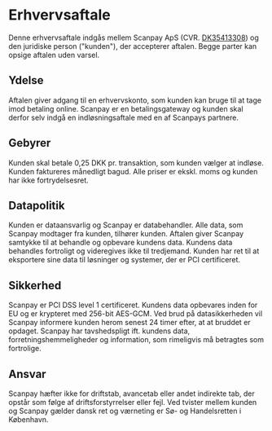 # Erhvervsaftale
Denne erhvervsaftale indgås mellem Scanpay ApS (CVR.
[DK35413308](https://datacvr.virk.dk/data/visenhed?enhedstype=virksomhed&id=35413308&soeg=35413308)) og den juridiske person ("kunden"), der accepterer aftalen. Begge parter kan opsige aftalen uden varsel.

## Ydelse
Aftalen giver adgang til en erhvervskonto, som kunden kan bruge til at tage imod betaling online. Scanpay er en betalingsgateway og kunden skal derfor selv indgå en indløsningsaftale med en af Scanpays partnere.

## Gebyrer
Kunden skal betale 0,25 DKK pr. transaktion, som kunden vælger at indløse. Kunden faktureres månedligt bagud. Alle priser er ekskl. moms og kunden har ikke fortrydelsesret.

## Datapolitik
Kunden er dataansvarlig og Scanpay er databehandler. Alle data, som Scanpay modtager fra kunden, tilhører kunden. Aftalen giver Scanpay samtykke til at behandle og opbevare kundens data. Kundens data behandles fortroligt og videregives ikke til tredjemand. Kunden har ret til at eksportere sine data til løsninger og systemer, der er PCI certificeret.

## Sikkerhed
Scanpay er PCI DSS level 1 certificeret. Kundens data opbevares inden for EU og er krypteret med 256-bit AES-GCM. Ved brud på datasikkerheden vil Scanpay informere kunden herom senest 24 timer efter, at at bruddet er opdaget. Scanpay har tavshedspligt ift. kundens data,  forretningshemmeligheder og information, som rimeligvis må betragtes som fortrolige.

## Ansvar
Scanpay hæfter ikke for driftstab, avancetab eller andet indirekte tab, der opstår som følge af driftsforstyrrelser eller fejl. Ved tvister mellem kunden og Scanpay gælder dansk ret og værneting er Sø- og Handelsretten i København.
